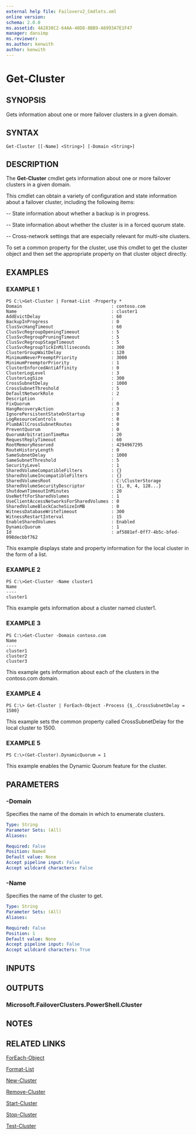 ```yaml
---
external help file: Failoverv2_Cmdlets.xml
online version: 
schema: 2.0.0
ms.assetid: 4A2838C2-64AA-40D8-8BB9-A6993A7E1F47
manager: dansimp
ms.reviewer:
ms.author: kenwith
author: kenwith
---
```


# Get-Cluster

## SYNOPSIS
Gets information about one or more failover clusters in a given domain.

## SYNTAX

```
Get-Cluster [[-Name] <String>] [-Domain <String>]
```

## DESCRIPTION
The **Get-Cluster** cmdlet gets information about one or more failover clusters in a given domain.

This cmdlet can obtain a variety of configuration and state information about a failover cluster, including the following items: 

 -- State information about whether a backup is in progress. 

 -- State information about whether the cluster is in a forced quorum state. 

 -- Cross-network settings that are especially relevant for multi-site clusters.

To set a common property for the cluster, use this cmdlet to get the cluster object and then set the appropriate property on that cluster object directly.

## EXAMPLES

### EXAMPLE 1
```
PS C:\>Get-Cluster | Format-List -Property *
Domain                                  : contoso.com 
Name                                    : cluster1 
AddEvictDelay                           : 60 
BackupInProgress                        : 0 
ClusSvcHangTimeout                      : 60 
ClusSvcRegroupOpeningTimeout            : 5 
ClusSvcRegroupPruningTimeout            : 5 
ClusSvcRegroupStageTimeout              : 5 
ClusSvcRegroupTickInMilliseconds        : 300 
ClusterGroupWaitDelay                   : 120 
MinimumNeverPreemptPriority             : 3000 
MinimumPreemptorPriority                : 1 
ClusterEnforcedAntiAffinity             : 0 
ClusterLogLevel                         : 3 
ClusterLogSize                          : 300 
CrossSubnetDelay                        : 1000 
CrossSubnetThreshold                    : 5 
DefaultNetworkRole                      : 2 
Description                             : 
FixQuorum                               : 0 
HangRecoveryAction                      : 3 
IgnorePersistentStateOnStartup          : 0 
LogResourceControls                     : 0 
PlumbAllCrossSubnetRoutes               : 0 
PreventQuorum                           : 0 
QuorumArbitrationTimeMax                : 20 
RequestReplyTimeout                     : 60 
RootMemoryReserved                      : 4294967295 
RouteHistoryLength                      : 0 
SameSubnetDelay                         : 1000 
SameSubnetThreshold                     : 5 
SecurityLevel                           : 1 
SharedVolumeCompatibleFilters           : {} 
SharedVolumeIncompatibleFilters         : {} 
SharedVolumesRoot                       : C:\ClusterStorage 
SharedVolumeSecurityDescriptor          : {1, 0, 4, 128...} 
ShutdownTimeoutInMinutes                : 20 
UseNetftForSharedVolumes                : 1 
UseClientAccessNetworksForSharedVolumes : 0 
SharedVolumeBlockCacheSizeInMB          : 0 
WitnessDatabaseWriteTimeout             : 300 
WitnessRestartInterval                  : 15 
EnableSharedVolumes                     : Enabled 
DynamicQuorum                           : 1 
Id                                      : af5881ef-0ff7-4b5c-bfed-098decbbf762
```

This example displays state and property information for the local cluster in the form of a list.

### EXAMPLE 2
```
PS C:\>Get-Cluster -Name cluster1
Name 
---- 
cluster1
```

This example gets information about a cluster named cluster1.

### EXAMPLE 3
```
PS C:\>Get-Cluster -Domain contoso.com
Name 
---- 
cluster1 
cluster2 
cluster3
```

This example gets information about each of the clusters in the contoso.com domain.

### EXAMPLE 4
```
PS C:\> Get-Cluster | ForEach-Object -Process {$_.CrossSubnetDelay = 1500}
```

This example sets the common property called CrossSubnetDelay for the local cluster to 1500.

### EXAMPLE 5
```
PS C:\>(Get-Cluster).DynamicQuorum = 1
```

This example enables the Dynamic Quorum feature for the cluster.

## PARAMETERS

### -Domain
Specifies the name of the domain in which to enumerate clusters.

```yaml
Type: String
Parameter Sets: (All)
Aliases: 

Required: False
Position: Named
Default value: None
Accept pipeline input: False
Accept wildcard characters: False
```

### -Name
Specifies the name of the cluster to get.

```yaml
Type: String
Parameter Sets: (All)
Aliases: 

Required: False
Position: 1
Default value: None
Accept pipeline input: False
Accept wildcard characters: True
```

## INPUTS

## OUTPUTS

### Microsoft.FailoverClusters.PowerShell.Cluster

## NOTES

## RELATED LINKS

[ForEach-Object](http://go.microsoft.com/fwlink/p/?LinkId=113300)

[Format-List](http://go.microsoft.com/fwlink/p/?LinkId=113302)

[New-Cluster](./New-Cluster.md)

[Remove-Cluster](./Remove-Cluster.md)

[Start-Cluster](./Start-Cluster.md)

[Stop-Cluster](./Stop-Cluster.md)

[Test-Cluster](./Test-Cluster.md)
